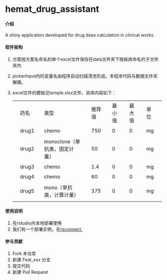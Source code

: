 # hemat_drug_assistant

#### 介绍

A shiny application developed for drug does calculation in clinical works.

#### 软件架构

1.  方案按方案名命名的单个excel文件保存在data文件夹下按疾病命名的子文件夹内

2.  pickerInput内的变量名由程序自动扫描清洗形成，本程序代码与数据文件夹解耦。

3.  excel文件的模板见temple.xlsx文件，具体内容如下：

    |     |       |     |                               |     |        |     |        |     |        |     |      |     |
    |-----|----------------|-----|-----|-----|-----|-----|-----|-----|-----|-----|-----|-----|
    |     | 药名  |     | 类型                          |     | 推荐值 |     | 最小值 |     | 最大值 |     | 单位 |     |
    |     |       |     |                               |     |        |     |        |     |        |     |      |     |
    |     | drug1 |     | chemo                         |     | 750    |     | 0      |     | 0      |     | mg   |     |
    |     |       |     |                               |     |        |     |        |     |        |     |      |     |
    |     | drug2 |     | monoclone（单抗类，固定计量） |     | 50     |     | 0      |     | 0      |     | mg   |     |
    |     |       |     |                               |     |        |     |        |     |        |     |      |     |
    |     | drug3 |     | chemo                         |     | 1.4    |     | 0      |     | 0      |     | mg   |     |
    |     |       |     |                               |     |        |     |        |     |        |     |      |     |
    |     | drug4 |     | chemo                         |     | 60     |     | 0      |     | 0      |     | mg   |     |
    |     |       |     |                               |     |        |     |        |     |        |     |      |     |
    |     | drug5 |     | mono（单抗类，计算计量）      |     | 375    |     | 0      |     | 0      |     | mg   |     |
    |     |       |     |                               |     |        |     |        |     |        |     |      |     |

#### 使用说明

1.  在rstudio内本地部署使用
2.  我们有一个部署实例，在[rsconnect.](https://rainoffallingstar.shinyapps.io/hemat_drug_assistant/)

#### 参与贡献

1.  Fork 本仓库
2.  新建 Feat_xxx 分支
3.  提交代码
4.  新建 Pull Request

#### 
